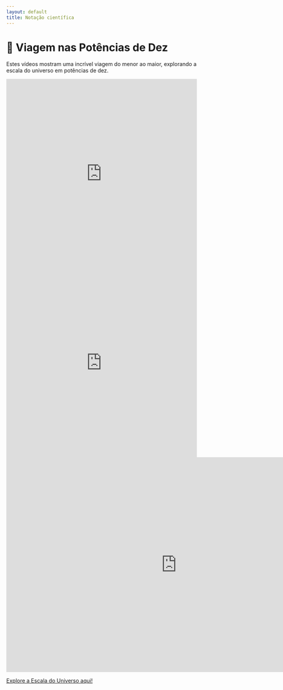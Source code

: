 ```yaml
---
layout: default
title: Notação científica
---
```


<h1>🌌 Viagem nas Potências de Dez</h1>

<p>Estes vídeos mostram uma incrível viagem do menor ao maior, explorando a escala do universo em potências de dez.</p>


<iframe width="100%" height="500"
    src="https://www.youtube.com/embed/vRdbmIat4Sc"
    title="Potências/Notação cietífica"
    frameborder="0"
    allow="accelerometer; autoplay; clipboard-write; encrypted-media; gyroscope; picture-in-picture; web-share"
    allowfullscreen>
</iframe>

<iframe 
    width="100%" 
    height="500" 
    src="https://www.youtube.com/embed/e3i6do05gMc" 
    title="Powers of Ten (1977)" 
    frameborder="0" 
    allow="accelerometer; autoplay; clipboard-write; encrypted-media; gyroscope; picture-in-picture" 
    allowfullscreen>
</iframe>

<iframe scrolling="no" title="Digite a medida, selecione as unidades de medida inicial e final e aperte o PLAY. Aperte o botão RESTAURAR para nova transformação." src="https://www.geogebra.org/material/iframe/id/fkkpzyte/width/899/height/568/border/888888/sfsb/true/smb/false/stb/false/stbh/false/ai/false/asb/false/sri/false/rc/false/ld/false/sdz/false/ctl/false" width="899px" height="568px" style="border:0px;"> </iframe>

<a href="https://htwins.net/scale2/" target="_blank">Explore a Escala do Universo aqui!</a>

